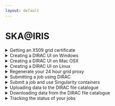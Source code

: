 ```yaml
---
layout: default
---
```


# SKA@IRIS

<details>
  <summary markdown="span"> Getting an X509 grid certificate </summary>
 
  TBD
  
</details>

<details>
  <summary markdown="span"> Creating a DIRAC UI on Windows</summary>
 
  Ha ha ha ha ha ha ha ha ha (etc.)
  
</details>

<details>
  <summary markdown="span"> Creating a DIRAC UI on Mac OSX</summary>
 
  Once you have created a Linux virtual machine you should ssh into it and follow the steps below for creating a DIRAC UI on a Linux machine.
</details>

<details>
  <summary markdown="span"> Creating a DIRAC UI on Linux</summary>
 
 <hr>
 
  There are three steps to making your own machine a DIRAC UI. You only ever need to do this once. There are three scripts that you will need: [runMeForCertAndKey](https://raw.githubusercontent.com/as595/SKA-IRIS/master/DIRACUI/runMeForCertAndKey), [InstallDirac.sh](https://raw.githubusercontent.com/as595/SKA-IRIS/master/DIRACUI/InstallDirac.sh) and [SetGridProxy](https://raw.githubusercontent.com/as595/SKA-IRIS/master/DIRACUI/SetGridProxy).
  
  * The first step is to activate your grid certificate and obtain a grid key: 
  
  ```bash
  ./runMeForCertAndKey /path/to/mycert.p12
  ```
  The script will ask you for your password **four times**. Yes, you read that correctly, *four times*. It will create a directory called <code>.globus</code> and put its outputs in there.

  * The second step is to install DIRAC and set your grid proxy, telling it you'e part of the skatelescope.eu VO:

  ```bash
  ./InstallDirac.sh
  ```

  * Finally you need to source the DIRAC init scripts depending on what shell do you use:

  ```bash
  # For bash
  source ./dirac_ui/bashrc

  # For tcsh
  source ./dirac_ui/tcshrc
  ```
  You can then copy the contents of the DIRAC UI .bashrc into the .bashrc in your home area so that it is automatically called every time you log in or open a new terminal.

  At this point you should be all set up. You can test that things work by starting the DIRAC file catalogue client:

  ```bash
  dirac-dms-filecatalog-cli
  ```
  <hr>
  
</details>

<details>
  <summary markdown="span"> Regenerate your 24 hour grid proxy</summary>
 
  ```bash
  ./SetGridProxy
  ```
</details>

<details>
  <summary markdown="span"> Submitting a job using DIRAC </summary>
 
  <hr>
  
  Jobs are submitted to DIRAC using a string command in the DIRAC *job description language* (jdl). Typically this is wrapped in a script that makes it easier to visualise all the elements of the string. An example of a full job submission script is shown in [eMERLIN-CP-jobsubmit](./submitjob.md).
  
  <h3 id="header">Tags</h3>

  If you want to submit a high memory (1.5TB) job to one of the IRIS fat nodes, your JDL should specify:
  
  ```python
  jdl += 'Tags = "nordugrid-Condor-himem";\n'
  ```
  
  If you want to submit a standard 8-core job to IRIS, your JDL should specify:
  
  ```python
  jdl += 'Tags = "8Processors";\n'
  ```
  
  <hr>

   Alternatively, jobs can be submitted using the Python Dirac API. This makes easier your job submissions and script configuration. An example of a full submission script using the Dirac API can be found in [eMERLIN-jobsubmit-API](./submit_job_API.md). The documentation for the Dirac API Job methods can be found here [API-Methods](https://dirac.readthedocs.io/en/latest/CodeDocumentation/Interfaces/API/Job.html).
 
<h3 id="header">Methods</h3>

```python   
# First create your job object
job = Job()

# Then we can use the methods
# Setting the name of the job
job.setName('my job name')
    
# Setting the platform
job.setPlatform('EL7')
    
# Adding your tags, they have to be set as a list of strings.
tags = ['nordugrid-Condor-himem', '8Processors']
job.setTag(tags)

# Set destination site
job.setDestination('LCG.UKI-NORTHGRID-MAN-HEP.uk')
    
# Set the executable and its arguments (arguments must be in a single string)
job.setExecutable('/bin/echo', arguments='hello')
``` 
<hr>
  
</details>

<details>
<summary markdown="span"> Submit a job and use Singularity containers </summary>
<hr>
[Singularity](https://singularity.lbl.gov) is installed in each node of the computer grid. Therefore, you can use your own containers to compile and run your applications. We recommend:

- Upload your recipe to a hub like [Singularity HUB](https://singularity-hub.org/) or [Docker Hub](https://hub.docker.com/).
- Run a bash script in your container running the command <code>singularity exec [options] [URI] bash mybashscript.sh</code> in your python DIRAC script.

<hr>
</details>

<details>
  <summary markdown="span"> Uploading data to the DIRAC file catalogue </summary>
  
  <hr>
  
  From your DIRAC UI you can add a dataset to the DIRAC file catalogue using the <code>dirac-dms-add-file</code> command. This example uploads the local file <code>myfile.txt</code> to the file catalogue on the Manchester HEP storage, where it is renamed <code>newfile.txt</code> and placed in the user directory in an individual user's folder. User folders have the format <code>firstname.lastname</code>.
  
  ```bash
  dirac-dms-add-file /skatelescope.eu/users/m/my.name/newfile.txt /path/to/myfile.txt UKI-NORTHGRID-MAN-HEP-disk
  ```

 If you want to add a set o files, you must tar them and then upload tarred file using the <code>dirac-dms-add-file</code> instruction. Then you must untar them in your submitted script. 
 <hr>
 
</details>

<details>
  <summary markdown="span"> Downloading data from the DIRAC file catalogue </summary>
 
</details>

<details>
  <summary markdown="span"> Tracking the status of your jobs </summary>
  If you have received your certificate and you have installed it in you browser then on the [GRIDPP webpage](https://dirac.gridpp.ac.uk:8443) you can track the progress of your submitted jobs. In this section we will give a few examples of how to track them.

1. **Waiting**: This status means that your job/s tags are being studied to be scheduled in a node that fits your requirements.
![alt text](./images/statuses/waiting.png "Jobs in waiting status")

2. **Running**: Your job is actually running in one of the nodes of the grid.
![alt text](./images/statuses/running.png "2 jobs running status and 1 job waiting")

3. **Failed**: For some reason your job failed. To know the reason you should download the StdOutput file from the SandBox. Additionally, we recommend to send your StdOutput prints to a txt file and then add it to a SandBox.
</details>
